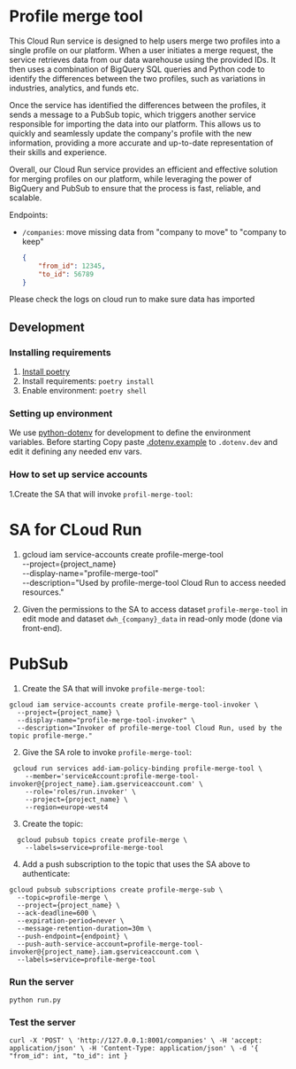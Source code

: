 # Profile merge tool

This Cloud Run service is designed to help users merge two profiles into a single profile on our platform. When a user initiates a merge request, the service retrieves data from our data warehouse using the provided IDs. It then uses a combination of BigQuery SQL queries and Python code to identify the differences between the two profiles, such as variations in industries, analytics, and funds etc.

Once the service has identified the differences between the profiles, it sends a message to a PubSub topic, which triggers another service responsible for importing the data into our platform. This allows us to quickly and seamlessly update the company's profile with the new information, providing a more accurate and up-to-date representation of their skills and experience.

Overall, our Cloud Run service provides an efficient and effective solution for merging profiles on our platform, while leveraging the power of BigQuery and PubSub to ensure that the process is fast, reliable, and scalable.

Endpoints:
* `/companies`: move missing data from "company to move" to "company to keep"

	```json
	{
		"from_id": 12345,
		"to_id": 56789
	}
	```
 
Please check the logs on cloud run to make sure data has imported

## Development

### Installing requirements

1. [Install poetry](https://python-poetry.org/docs/)
1. Install requirements: `poetry install`
1. Enable environment: `poetry shell`


### Setting up environment

We use [python-dotenv](https://pypi.org/project/python-dotenv/) for development to define the environment variables.
Before starting Copy paste [.dotenv.example](.dotenv.example) to `.dotenv.dev` and edit it defining any needed env vars.

### How to set up service accounts

1.Create the SA that will invoke `profil-merge-tool`:

# SA for CLoud Run

1. gcloud iam service-accounts create profile-merge-tool \
      --project={project_name} \
      --display-name="profile-merge-tool" \
      --description="Used by profile-merge-tool Cloud Run to access needed resources."

2. Given the permissions to the SA to access dataset `profile-merge-tool` in edit mode and dataset `dwh_{company}_data` in read-only mode (done via front-end).

# PubSub

1. Create the SA that will invoke `profile-merge-tool`:
```shell
gcloud iam service-accounts create profile-merge-tool-invoker \
  --project={project_name} \
  --display-name="profile-merge-tool-invoker" \
  --description="Invoker of profile-merge-tool Cloud Run, used by the topic profile-merge."
```

2. Give the SA role to invoke `profile-merge-tool`:
```shell
 gcloud run services add-iam-policy-binding profile-merge-tool \    
    --member='serviceAccount:profile-merge-tool-invoker@{project_name}.iam.gserviceaccount.com' \
    --role='roles/run.invoker' \
    --project={project_name} \
    --region=europe-west4
```

3. Create the topic:
```shell
  gcloud pubsub topics create profile-merge \
    --labels=service=profile-merge-tool
```

4. Add a push subscription to the topic that uses the SA above to authenticate:
```shell
gcloud pubsub subscriptions create profile-merge-sub \
  --topic=profile-merge \
  --project={project_name} \
  --ack-deadline=600 \
  --expiration-period=never \
  --message-retention-duration=30m \
  --push-endpoint={endpoint} \  
  --push-auth-service-account=profile-merge-tool-invoker@{project_name}.iam.gserviceaccount.com \
  --labels=service=profile-merge-tool
```

### Run the server

`python run.py`

### Test the server

`curl -X 'POST' \
  'http://127.0.0.1:8001/companies' \
  -H 'accept: application/json' \
  -H 'Content-Type: application/json' \
  -d '{
  "from_id": int,
  "to_id": int
}`

